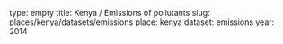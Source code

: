 type: empty
title: Kenya / Emissions of pollutants
slug: places/kenya/datasets/emissions
place: kenya
dataset: emissions
year: 2014
